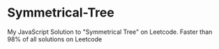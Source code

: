 # Symmetrical-Tree
My JavaScript Solution to "Symmetrical Tree" on Leetcode. Faster than 98% of all solutions on Leetcode 
